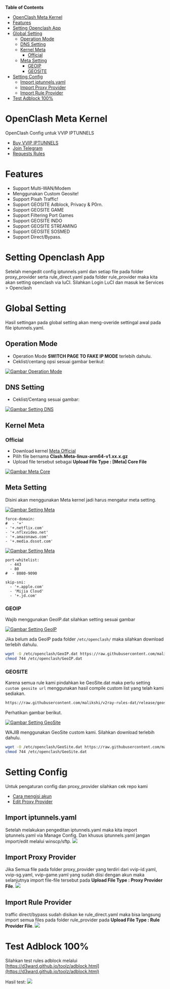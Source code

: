 **Table of Contents**

- [OpenClash Meta Kernel](#openclash-meta-kernel)
- [Features](#features)
- [Setting Openclash App](#setting-openclash-app)
- [Global Setting](#global-setting)
  - [Operation Mode](#operation-mode)
  - [DNS Setting](#dns-setting)
  - [Kernel Meta](#kernel-meta)
	- [Official](#official)
  - [Meta Setting](#meta-setting)
    - [GEOIP](#geoip)
    - [GEOSITE](#geosite)
- [Setting Config](#setting-config)
  - [Import iptunnels.yaml](#import-iptunnelsyaml)
  - [Import Proxy Provider](#import-proxy-provider)
  - [Import Rule Provider](#import-rule-provider)
- [Test Adblock 100%](#test-adblock-100)

# OpenClash Meta Kernel

OpenClash Config untuk VVIP IPTUNNELS

- [Buy VVIP IPTUNNELS](https://linktr.ee/iptunnelscom)
- [Join Telegram](https://t.me/+O08-QK6VNXU5NzU1)
- [Requests Rules](https://github.com/malikshi/open_clash/issues/new/choose)

# Features

- Support Multi-WAN/Modem
- Menggunakan Custom Geosite!
- Support Pisah Traffic!
- Support GEOSITE Adblock, Privacy & P0rn.
- Support GEOSITE GAME
- Support Filtering Port Games
- Support GEOSITE INDO
- Support GEOSITE STREAMING
- Support GEOSITE SOSMED
- Support Direct/Bypass.

# Setting Openclash App

Setelah mengedit config iptunnels.yaml dan setiap file pada folder proxy_provider serta rule_direct.yaml pada folder rule_provider maka kita akan setting openclash via luCI. Silahkan Login LuCI dan masuk ke Services > Openclash

# Global Setting

Hasil settingan pada global setting akan meng-overide settingal awal pada file iptunnels.yaml.

## Operation Mode

- Operation Mode **SWITCH PAGE TO FAKE IP MODE** terlebih dahulu.
- Ceklist/centang opsi sesuai gambar berikut:

[![Gambar Operation Mode](https://raw.githubusercontent.com/malikshi/open_meta/main/images/operationmode.jpg "Operation Mode")](https://raw.githubusercontent.com/malikshi/open_meta/main/images/operationmode.jpg)

## DNS Setting

- Ceklist/Centang sesuai gambar:

[![Gambar Setting DNS](https://raw.githubusercontent.com/malikshi/open_meta/main/images/dnssetting-1.jpg "Setting DNS")](https://raw.githubusercontent.com/malikshi/open_meta/main/images/dnssetting-1.jpg)

## Kernel Meta

### Official

- Download kernel [Meta Official](https://github.com/MetaCubeX/Clash.Meta/releases/latest)
- Pilih file bernama **Clash.Meta-linux-arm64-v1.xx.x.gz**
- Upload file tersebut sebagai **Upload File Type : [Meta] Core File**

[![Gambar Meta Core](https://raw.githubusercontent.com/malikshi/open_meta/main/images/metacore.jpg "Meta Core")](https://raw.githubusercontent.com/malikshi/open_meta/main/images/metacore.jpg)


## Meta Setting

Disini akan menggunakan Meta kernel jadi harus mengatur meta setting.

[![Gambar Setting Meta](https://raw.githubusercontent.com/malikshi/open_meta/main/images/metasetting-1.jpg "Setting Meta")](https://raw.githubusercontent.com/malikshi/open_meta/main/images/metasetting-1.jpg)

```
force-domain:
#  - '+'
- '+.netflix.com'
- '+.nflxvideo.net'
- '+.amazonaws.com'
- '+.media.dssot.com'
```

[![Gambar Setting Meta](https://raw.githubusercontent.com/malikshi/open_meta/main/images/metasetting-2.jpg "Setting Meta")](https://raw.githubusercontent.com/malikshi/open_meta/main/images/metasetting-2.jpg)

```
port-whitelist:
  - 443
  - 80
#  - 8080-9090
```

```
skip-sni:
  - '+.apple.com'
  - 'Mijia Cloud'
  - '+.jd.com'
```

### GEOIP

Wajib menggunakan GeoIP.dat silahkan setting sesuai gambar

[![Gambar Setting GeoIP](https://raw.githubusercontent.com/malikshi/open_meta/main/images/metasetting-3.jpg "Setting GeoIP")](https://raw.githubusercontent.com/malikshi/open_meta/main/images/metasetting-3.jpg)

Jika belum ada GeoIP pada folder `/etc/openclash/` maka silahkan download terlebih dahulu.

```sh
wget -O /etc/openclash/GeoIP.dat https://raw.githubusercontent.com/malikshi/v2ray-rules-dat/release/geoip.dat
chmod 744 /etc/openclash/GeoIP.dat
```

### GEOSITE

Karena semua rule kami pindahkan ke GeoSite.dat maka perlu setting `custom geosite url` menggunakan hasil compile custom list yang telah kami sediakan.

```sh
https://raw.githubusercontent.com/malikshi/v2ray-rules-dat/release/geosite.dat
```

Perhatikan gambar berikut.

[![Gambar Setting GeoSite](https://raw.githubusercontent.com/malikshi/open_meta/main/images/metasetting-4.jpg "Setting GeoSite")](https://raw.githubusercontent.com/malikshi/open_meta/main/images/metasetting-4.jpg)

WAJIB menggunakan GeoSite custom kami. Silahkan download terlebih dahulu.

```sh
wget -O /etc/openclash/GeoSite.dat https://raw.githubusercontent.com/malikshi/v2ray-rules-dat/release/geosite.dat
chmod 744 /etc/openclash/GeoSite.dat
```

# Setting Config

Untuk pengaturan config dan proxy_provider silahkan cek repo kami

- [Cara mengisi akun](https://github.com/malikshi/open_clash#cara-mengisi-akun)
- [Edit Proxy Provider](https://github.com/malikshi/open_clash#edit-files-proxy-provider)

## Import iptunnels.yaml

Setelah melakukan pengeditan iptunnels.yaml maka kita import iptunnels.yaml via Manage Config. Dan khusus iptunnels.yaml jangan import/edit melalui winscp/sftp.
<img src="https://raw.githubusercontent.com/malikshi/open_clash/main/assets/main-upload.jpg" border="0">

## Import Proxy Provider

Jika Semua file pada folder proxy_provider yang terdiri dari vvip-id.yaml, vvip-sg.yaml, vvip-game.yaml yang sudah diisi dengan akun maka selanjutnya import file-file tersebut pada **Upload File Type : Proxy Provider File**.
<img src="https://raw.githubusercontent.com/malikshi/open_clash/main/assets/proxy-upload.jpg" border="0">

## Import Rule Provider

traffic direct/bypass sudah disikan ke rule_direct.yaml maka bisa langsung import semua files pada folder rule_provider pada **Upload File Type : Rule Provider File**.
<img src="https://raw.githubusercontent.com/malikshi/open_clash/main/assets/rule-upload.jpg" border="0">

# Test Adblock 100%

Silahkan test rules adblock melalui [https://d3ward.github.io/toolz/adblock.html](https://d3ward.github.io/toolz/adblock.html)

Hasil test:
<img src="https://raw.githubusercontent.com/malikshi/open_clash/main/assets/d3ward.jpg" border="0">

